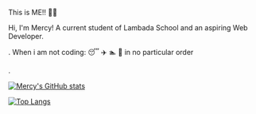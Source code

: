 This is ME!! :woman_shrugging:


Hi, I'm Mercy! A current student of Lambada School and an aspiring Web Developer. 

. When i am not coding: :sleeping: :airplane: :swimmer: :curry: in no particular order

. 

[![Mercy's GitHub stats](https://github-readme-stats.vercel.app/api?username=masantea)](https://github.com/masantea/github-readme-stats)

[![Top Langs](https://github-readme-stats.vercel.app/api/top-langs/?username=masantea&layout=compact)](https://github.com/masantea/github-readme-stats)




